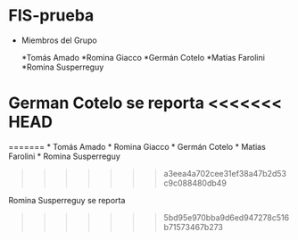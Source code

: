 # FIS-prueba


* Miembros del Grupo

    *Tomás Amado
    *Romina Giacco
    *Germán Cotelo
    *Matias Farolini
    *Romina Susperreguy

German Cotelo se reporta
<<<<<<< HEAD
=======
=======
    * Tomás Amado
    * Romina Giacco
    * Germán Cotelo
    * Matias Farolini
    * Romina Susperreguy
>>>>>>> a3eea4a702cee31ef38a47b2d53c9c088480db49

Romina Susperreguy se reporta 
>>>>>>> 5bd95e970bba9d6ed947278c516b71573467b273
